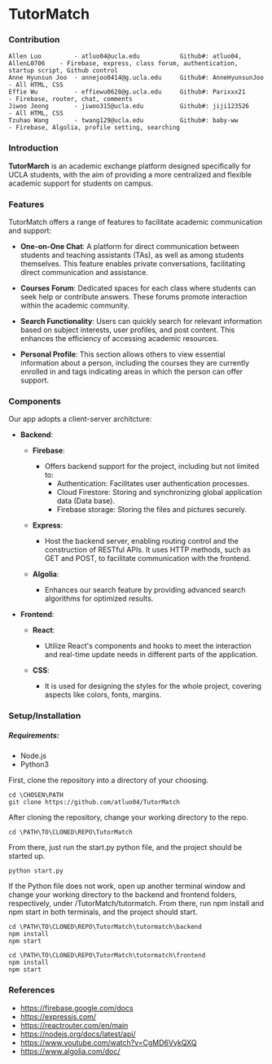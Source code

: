 # TutorMatch

### Contribution
    Allen Luo         - atluo04@ucla.edu           Github#: atluo04, AllenL0706    - Firebase, express, class forum, authentication, startup script, Github control
    Anne Hyunsun Joo  - annejoo0414@g.ucla.edu     Github#: AnneHyunsunJoo         - All HTML, CSS
    Effie Wu          - effiewu0628@g.ucla.edu     Github#: Parixxx21              - Firebase, router, chat, comments
    Jiwoo Jeong       - jiwoo315@ucla.edu          Github#: jiji123526             - All HTML, CSS
    Tzuhao Wang       - twang129@ucla.edu          Github#: baby-ww                - Firebase, Algolia, profile setting, searching

### Introduction
 **TutorMarch** is an academic exchange platform designed specifically for UCLA students, with the aim of providing a more centralized and flexible academic support for students on campus. 

### Features
TutorMatch offers a range of features to facilitate academic communication and support:

- **One-on-One Chat**: A platform for direct communication between students and teaching assistants (TAs), as well as among students themselves. This feature enables private conversations, facilitating direct communication and assistance. 

- **Courses Forum**: Dedicated spaces for each class where students can seek help or contribute answers. These forums promote interaction within the academic community.

- **Search Functionality**: Users can quickly search for relevant information based on subject interests, user profiles, and post content. This enhances the efficiency of accessing academic resources.

- **Personal Profile**: This section allows others to view essential information about a person, including the courses they are currently enrolled in and tags indicating areas in which the person can offer support.


### Components
Our app adopts a client-server architcture:
- **Backend**:
    - **Firebase**: 
        - Offers backend support for the project, including but not limited to:
            - Authentication: Facilitates user authentication processes.
            - Cloud Firestore: Storing and synchronizing global application data (Data base).
            - Firebase storage: Storing the files and pictures securely.

    - **Express**: 
        - Host the backend server, enabling routing control and the construction of RESTful APIs. It uses HTTP methods, such as GET and POST, to facilitate communication with the frontend.
    - **Algolia**:
        - Enhances our search feature by providing advanced search algorithms for optimized results.

- **Frontend**:
    - **React**: 
        - Utilize React's components and hooks to meet the interaction and real-time update needs in different parts of the application.
     
    - **CSS**:
        - It is used for designing the styles for the whole project, covering aspects like colors, fonts, margins.


### Setup/Installation
##### Requirements:
- Node.js
- Python3

First, clone the repository into a directory of your choosing.
```
cd \CHOSEN\PATH
git clone https://github.com/atluo04/TutorMatch
```
After cloning the repository, change your working directory to the repo.
```
cd \PATH\TO\CLONED\REPO\TutorMatch
```
From there, just run the start.py python file, and the project should be started up.
```
python start.py
```
If the Python file does not work, open up another terminal window and change your working directory to the backend and frontend folders, respectively, under /TutorMatch/tutormatch. From there, run npm install and npm start in both terminals, and the project should start.
```
cd \PATH\TO\CLONED\REPO\TutorMatch\tutormatch\backend
npm install
npm start
```
```
cd \PATH\TO\CLONED\REPO\TutorMatch\tutormatch\frontend
npm install
npm start
```

### References
- https://firebase.google.com/docs
- https://expressjs.com/
- https://reactrouter.com/en/main
- https://nodejs.org/docs/latest/api/
- https://www.youtube.com/watch?v=CgMD6VykQXQ
- https://www.algolia.com/doc/

